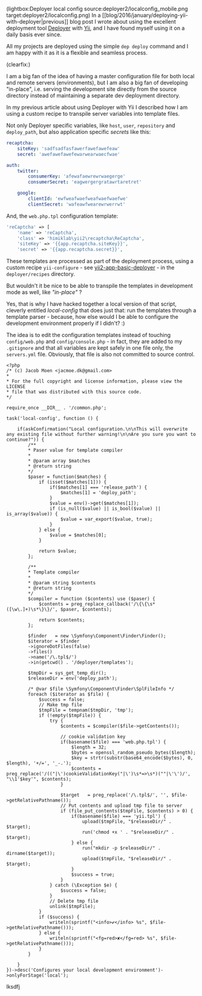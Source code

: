 <!--
Title: Deployer revisited
Author: Jacob Moen
Date: 2016/03/16 20:02
Datetime: 2016-03-16
Description: Deployer now handles all configuration of my Yii projects
View: post
Disqusid: /2016/march/deployer-revisited
ogimage: deployer2/localconfig.png
thumb: deployer2/localconfig_custom.png
Keywords: deployer, yii, configuration, deployment
Tags: yii, deployer, deployment
blogpost: true
published: false
-->
(lightbox:Deployer local config source:deployer2/localconfig_mobile.png target:deployer2/localconfig.png)
In a [[blog/2016/january/deploying-yii-with-deployer|previous]] blog post I wrote about using the excellent deployment tool [Deployer](http://deployer.org/) with [Yii](http://www.yiiframework.com/), and I have found myself using it on a daily basis ever since.

All my projects are deployed using the simple `dep deploy` command and I am happy with it as it is a flexible and seamless process.

(clearfix:)

I am a big fan of the idea of having a master configuration file for both local and remote servers (environments), but I am also a big fan of developing "in-place", i.e. serving the development site directly from the source directory instead of maintaining a separate dev deployment directory.

In my previous article about using Deployer with Yii I described how I am using a custom recipe to transpile server variables into template files.

Not only Deployer specific variables, like `host`, `user`, `repository` and `deploy_path`, but also application specific *secrets* like this:

```yaml
recaptcha:
    siteKey: 'sadfsadfasfawerfawefawefeaw'
    secret: 'awefawefawefewarwearwaecfwae'

auth:
    twitter:
        consumerKey: 'afewafaewrewrwaegerge'
        consumerSecret: 'eagwergergratawrtaretret'

    google:
        clientId: 'ewfweafwaefweafwaefwaefwe'
        clientSecret: 'wafeawfwearewrwerrwt'
```
And, the `web.php.tpl` configuration template:

```php
'reCaptcha' => [
    'name' => 'reCaptcha',
    'class' => 'himiklab\yii2\recaptcha\ReCaptcha',
    'siteKey' => '{{app.recaptcha.siteKey}}',
    'secret' => '{{app.recaptcha.secret}}',
```
These templates are processed as part of the deployment process, using a custom recipe `yii-configure` - see [yii2-app-basic-deployer](https://github.com/jacmoe/yii2-app-basic-deployer) - in the `deployer/recipes` directory.

But wouldn't it be nice to be able to transpile the templates in development mode as well, like *"in-place"* ?

Yes, that is why I have hacked together a local version of that script, cleverly entitled *local-config* that does just that: run the templates through a template parser - because, how else would I be able to configure the development environment properly if I didn't? :)

The idea is to edit the configuration templates instead of touching `config/web.php` and `config/console.php` - in fact, they are added to my `.gitignore` and that all variables are kept safely in one file only, the `servers.yml` file. Obviously, that file is also not committed to source control.

```
<?php
/* (c) Jacob Moen <jacmoe.dk@gmail.com>
*
* For the full copyright and license information, please view the LICENSE
* file that was distributed with this source code.
*/

require_once __DIR__ . '/common.php';

task('local-config', function () {

    if(askConfirmation("Local configuration.\n\nThis will overwrite any existing file without further warning!\n\nAre you sure you want to continue?")) {
        /**
        * Paser value for template compiler
        *
        * @param array $matches
        * @return string
        */
        $paser = function($matches) {
            if (isset($matches[1])) {
                if($matches[1] === 'release_path') {
                    $matches[1] = 'deploy_path';
                }
                $value = env()->get($matches[1]);
                if (is_null($value) || is_bool($value) || is_array($value)) {
                    $value = var_export($value, true);
                }
            } else {
                $value = $matches[0];
            }

            return $value;
        };

        /**
        * Template compiler
        *
        * @param string $contents
        * @return string
        */
        $compiler = function ($contents) use ($paser) {
            $contents = preg_replace_callback('/\{\{\s*([\w\.]+)\s*\}\}/', $paser, $contents);

            return $contents;
        };

        $finder   = new \Symfony\Component\Finder\Finder();
        $iterator = $finder
        ->ignoreDotFiles(false)
        ->files()
        ->name('/\.tpl$/')
        ->in(getcwd() . '/deployer/templates');

        $tmpDir = sys_get_temp_dir();
        $releaseDir = env('deploy_path');

        /* @var $file \Symfony\Component\Finder\SplFileInfo */
        foreach ($iterator as $file) {
            $success = false;
            // Make tmp file
            $tmpFile = tempnam($tmpDir, 'tmp');
            if (!empty($tmpFile)) {
                try {
                    $contents = $compiler($file->getContents());

                    // cookie validation key
                    if(basename($file) === 'web.php.tpl') {
                        $length = 32;
                        $bytes = openssl_random_pseudo_bytes($length);
                        $key = strtr(substr(base64_encode($bytes), 0, $length), '+/=', '_-.');
                        $contents = preg_replace('/(("|\')cookieValidationKey("|\')\s*=>\s*)(""|\'\')/', "\\1'$key'", $contents);
                    }

                    $target   = preg_replace('/\.tpl$/', '', $file->getRelativePathname());
                    // Put contents and upload tmp file to server
                    if (file_put_contents($tmpFile, $contents) > 0) {
                        if(basename($file) === 'yii.tpl') {
                            upload($tmpFile, "$releaseDir/" . $target);
                            run('chmod +x ' . "$releaseDir/" . $target);
                        } else {
                            run("mkdir -p $releaseDir/" . dirname($target));
                            upload($tmpFile, "$releaseDir/" . $target);
                        }
                        $success = true;
                    }
                } catch (\Exception $e) {
                    $success = false;
                }
                // Delete tmp file
                unlink($tmpFile);
            }
            if ($success) {
                writeln(sprintf("<info>✔</info> %s", $file->getRelativePathname()));
            } else {
                writeln(sprintf("<fg=red>✘</fg=red> %s", $file->getRelativePathname()));
            }
        }

    }
})->desc('Configures your local development environment')->onlyForStage('local');
```
lksdfj
